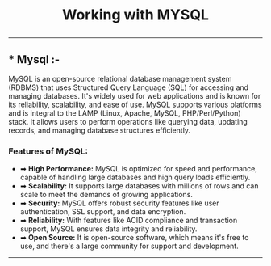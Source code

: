 # <p align="center">Working with MYSQL</p>
----------------------------------------------------------------------------------------------------------------------------------------------
## * Mysql :-

  MySQL is an open-source relational database management system (RDBMS) that uses Structured Query Language (SQL) for accessing and managing databases. It's widely used for web applications and is known for its reliability, scalability, and ease of use. MySQL supports various platforms and is integral to the LAMP (Linux, Apache, MySQL, PHP/Perl/Python) stack. It allows users to perform operations like querying data, updating records, and managing database structures efficiently.

  ### Features of MySQL:
- ➡ **High Performance:**
      MySQL is optimized for speed and performance, capable of handling large databases and high query loads efficiently.
- ➡ **Scalability:**
      It supports large databases with millions of rows and can scale to meet the demands of growing applications.
- ➡ **Security:**
      MySQL offers robust security features like user authentication, SSL support, and data encryption.
- ➡ **Reliability:**
      With features like ACID compliance and transaction support, MySQL ensures data integrity and reliability.
- ➡ **Open Source:**
      It is open-source software, which means it's free to use, and there's a large community for support and development.
----------------------------------------------------------------------------------------------------------------------------------------------
  
